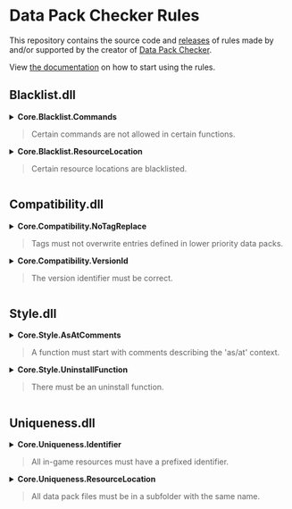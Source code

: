 # Data Pack Checker Rules
This repository contains the source code and [releases](https://github.com/Bertie2011/DataPackCheckerRules/releases) of rules made by and/or supported by the creator of [Data Pack Checker](https://github.com/Bertie2011/DataPackChecker).

View [the documentation](https://github.com/Bertie2011/DataPackChecker/blob/main/README.md) on how to start using the rules.

## Blacklist.dll
<details><summary><b>Core.Blacklist.Commands</b><blockquote>Certain commands are not allowed in certain functions.</blockquote></summary>
Some commands are not allowed in some functions. Each command will be tested with a filter.<br><br>
A filter consists of a list of regular expressions that are matched against the functions/tags that reference the command in order. An identifier follows the pattern '{namespace}:{path}/{name}', where tags are prefixed with #. Expressions must also be prefixed by + (allow) or - (check commands). If none of the referencing functions/tags match any of the identifier regexes, the next filter is considered.<br><br>
When a command has a referencing function/tag with a negative (prefixed with -) match, the command is matched against another list of regular expressions. This happens in similar fashion, meaning that each expression is matched in order and must be prefixed by + (allow) or - (disallow). If none of the command regexes match, the next filter is considered.<br><br>
If none of the filters give a double negative match (for location of referencing tags/functions and the command itself), the command is allowed.
</details>
<details><summary><b>Core.Blacklist.ResourceLocation</b><blockquote>Certain resource locations are blacklisted.</blockquote></summary>
Some resource locations are blacklisted. Each resource file path (starting with 'data/') is matched against a list of regular expressions until one matches. Based on a +/- prefix, the file will be allowed or disallowed. If none of the expressions match, the location is allowed. Use [^/]+ to allow any path element.
</details>

## Compatibility.dll
<details><summary><b>Core.Compatibility.NoTagReplace</b><blockquote>Tags must not overwrite entries defined in lower priority data packs.</blockquote></summary>
Setting 'replace' to true in a tag can prevent other data packs from working correctly.
</details>
<details><summary><b>Core.Compatibility.VersionId</b><blockquote>The version identifier must be correct.</blockquote></summary>
The version identifier 'pack_format' in pack.mcmeta has to match the number set in the configuration.
</details>

## Style.dll
<details><summary><b>Core.Style.AsAtComments</b><blockquote>A function must start with comments describing the 'as/at' context.</blockquote></summary>
In each function a certain context is assumed, which includes the meaning of @s, @p and ~ ~ ~. Writing down that context at the top of the function might save some time debugging and help out if the function is revisited in the future. Spacing within the lines is not checked.
</details>
<details><summary><b>Core.Style.UninstallFunction</b><blockquote>There must be an uninstall function.</blockquote></summary>
Providing an uninstall function will help remove traces and leave a clean world behind before the data pack is removed.
</details>

## Uniqueness.dll
<details><summary><b>Core.Uniqueness.Identifier</b><blockquote>All in-game resources must have a prefixed identifier.</blockquote></summary>
In-game resources like scoreboard objectives have to be prefixed to prevent clashes. Only 1 prefix per namespace is allowed and should be separated by any of these characters: . _ -<br>
If a namespace is allowed, all resources must be prefixed by the namespace of the function.<br><br>

Prefixed:
- scoreboard objectives
- tags
- teams

Namespaced:
- bossbars
- data storage

Configuration can be used to extend or overwrite the default rules with a custom set of prefixes and namespaces.
</details>
<details><summary><b>Core.Uniqueness.ResourceLocation</b><blockquote>All data pack files must be in a subfolder with the same name.</blockquote></summary>
Assuming the namespace is author specific, putting all resources in subfolders will prevent clashes with other data packs of the same author. By default each namespace can have its own subfolder, which can be extended or overridden by a list of names in the configuration.
</details>
